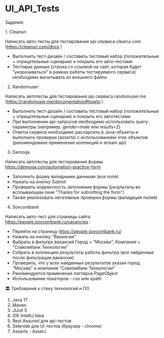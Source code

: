 # UI_API_Tests
Задания:

1️. Cleanuri

Написать авто-тесты для тестирования api сервиса cleanui.com (https://cleanuri.com/docs )
- Выполнить тест-дизайн / составить тестовый набор (положительные + отрицательные сценарии) и покрыть его авто-тестами
- Тестовые данные (строка со ссылкой на сайт, которая будет "укорачиваться" в рамках работы тестируемого сервиса) необходимо вычитывать из внешнего файла

2. Randomuser

Написать автотесты для тестирования api сервиса randomuser.me (https://randomuser.me/documentation#howto )
- Выполнить тест-дизайн / составить тестовый набор (положительные + отрицательные сценарии) и покрыть его автотестами
- При выполнении api-запросов необходимо использовать query-параметры (например, gender=male или results=2)
- Ответы сервиса необходимо распарсить в Java-объекты и выполнить проверки (asserts) с использованием этих объектов (рекомендовано применение коллекций и stream api)

3. Demoqa

Написать автотесты для тестирования формы https://demoqa.com/automation-practice-form
- Заполнить форму валидными данными (все поля)
- Нажать на кнопку Submit
- Проверить корректность заполнения формы (результаты во всплывающем окне "Thanks for submitting the form")
- Также реализовать негативные проверки формы (валидация полей)

4. Sovcombank

Написать авто-тест для страницы сайта https://people.sovcombank.ru/vacancies :
- Перейти на страницу https://people.sovcombank.ru/
- Нажать на кнопку "Вакансии"
- Выбрать в фильтре вакансий Город = "Москва", Компания = "Совкомбанк Технологии"
- Собрать в коллекцию результаты работы фильтра (все найденные после фильтрации вакансии)
- Проверить, что у всех найденных результатов указан город "Москва" и компания "Совкомбанк Технологии"
- Рекомендуется применение паттерна PageObject
- Использование локаторов - css или xpath

🏛️ Требования к стеку технологий и ПО
1.	Java 17
2.	Maven
3.	JUnit 5
4.	IDE IntelliJ Idea
5.	Rest Assured для api-тестов
6.	Selenide для UI-тестов (браузер - chrome)
7.	Asserts - AsserJ


